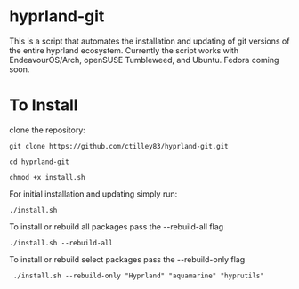 # hyprland-git
This is a script that automates the installation and updating of git versions of the entire hyprland ecosystem. Currently the script works with EndeavourOS/Arch, openSUSE Tumbleweed, and Ubuntu. Fedora coming soon.

# To Install
clone the repository:

```git clone https://github.com/ctilley83/hyprland-git.git```

```cd hyprland-git```

```chmod +x install.sh```

For initial installation and updating simply run:

```./install.sh```

To install or rebuild all packages pass the --rebuild-all flag

```./install.sh --rebuild-all```

To install or rebuild select packages pass the --rebuild-only flag

``` ./install.sh --rebuild-only "Hyprland" "aquamarine" "hyprutils"```

